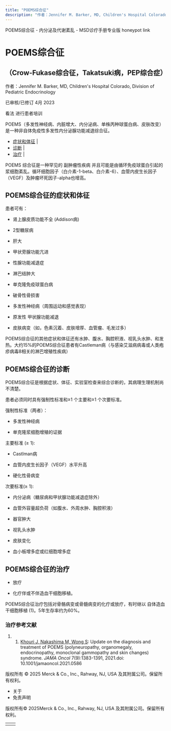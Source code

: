```yaml
---
title: "POEMS综合征"
description: "作者：Jennifer M. Barker, MD, Children's Hospital Colorado, Division of Pediatric Endocrinology"
---
```


﻿POEMS综合征 - 内分泌及代谢紊乱 - MSD诊疗手册专业版 honeypot link

# POEMS综合征

## （Crow-Fukase综合征，Takatsuki病，PEP综合症）

作者：Jennifer M. Barker, MD, Children's Hospital Colorado, Division of Pediatric Endocrinology

已审核/已修订 4月 2023

看法 进行患者培训

POEMS（多发性神经病、内脏增大、内分泌病、单株丙种球蛋白病、皮肤改变）是一种非自体免疫性多发性内分泌腺功能减退综合征。

- [症状和体征](#症状和体征_v53031302_zh) \|
- [诊断](#诊断_v53031334_zh) \|
- [治疗](#治疗_v27382552_zh) \|

POEMS 综合征是一种罕见的 副肿瘤性疾病 并且可能是由循环免疫球蛋白引起的 浆细胞紊乱。循环细胞因子（白介素-1-beta、白介素-6）、血管内皮生长因子（VEGF）及肿瘤坏死因子-alpha也增高。

## POEMS综合征的症状和体征

患者可有：

- 肾上腺皮质功能不全 (Addison病)

- 2型糖尿病

- 肝大

- 甲状旁腺功能亢进

- 性腺功能减退症

- 淋巴结肿大

- 单克隆免疫球蛋白病

- 破骨性骨损害

- 多发性神经病（周围运动和感觉表现）

- 原发性 甲状腺功能减退

- 皮肤病变（如，色素沉着、皮肤增厚、血管瘤、毛发过多）


POEMS综合征的其他症状和体征还有水肿、腹水、胸腔积液、视乳头水肿、和发热。大约15%的POEMS综合征患者有Castleman病（与感染艾滋病病毒或人类疱疹病毒8相关的淋巴增殖性疾病）

## POEMS综合征的诊断

POEMS综合征是根据症状、体征、实验室检查来综合诊断的，其病理生理机制尚不清楚。

患者必须同时具有强制性标准和≥1 个主要和≥1 个次要标准。

强制性标准（两者）：

- 多发性神经病

- 单克隆浆细胞增殖的证据


主要标准 (≥ 1):

- Castlman病

- 血管内皮生长因子（VEGF）水平升高

- 硬化性骨病变


次要标准(≥ 1):

- 内分泌病（糖尿病和甲状腺功能减退症除外）

- 血管外容量超负荷（如腹水、外周水肿、胸腔积液）

- 器官肿大

- 视乳头水肿

- 皮肤变化

- 血小板增多症或红细胞增多症


## POEMS综合征的治疗

- 放疗

- 化疗伴或不伴造血干细胞移植。


POEMS综合征治疗包括对骨骼病变或骨髓病变的化疗或放疗，有时继以 自体造血干细胞移植 (1)。5年生存率约为60%。

### 治疗参考文献

1. 1. [Khouri J, Nakashima M, Wong S](https://pubmed.ncbi.nlm.nih.gov/34081097/): Update on the diagnosis and treatment of POEMS (polyneuropathy, organomegaly, endocrinopathy, monoclonal gammopathy and skin changes) syndrome. _JAMA Oncol_ 7(9):1383-1391, 2021.doi: 10.1001/jamaoncol.2021.0586




版权所有 © 2025
Merck & Co., Inc., Rahway, NJ, USA 及其附属公司。保留所有权利。

- 关于
- 免责声明

版权所有© 2025Merck & Co., Inc., Rahway, NJ, USA 及其附属公司。保留所有权利。

|     |     |
| --- | --- |
|  |  |